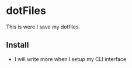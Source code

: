 # dotFiles

This is were I save my dotfiles. 

## Install

- I will write more when I setup my CLI interface
